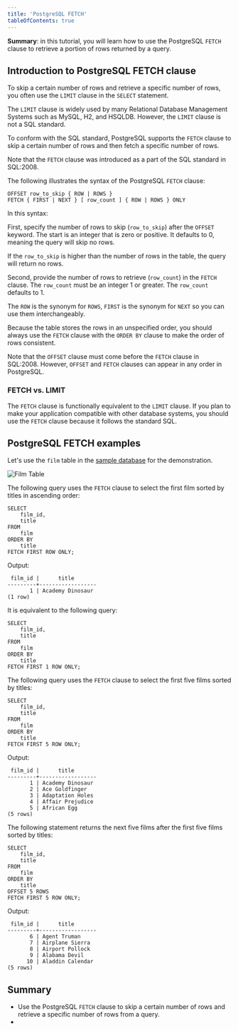 ```yaml
---
title: 'PostgreSQL FETCH'
tableOfContents: true
---
```


**Summary**: in this tutorial, you will learn how to use the PostgreSQL `FETCH` clause to retrieve a portion of rows returned by a query.



## Introduction to PostgreSQL FETCH clause



To skip a certain number of rows and retrieve a specific number of rows, you often use the `LIMIT` clause in the `SELECT` statement.



The `LIMIT` clause is widely used by many Relational Database Management Systems such as MySQL, H2, and HSQLDB. However, the `LIMIT` clause is not a SQL standard.



To conform with the SQL standard, PostgreSQL supports the `FETCH` clause to skip a certain number of rows and then fetch a specific number of rows.



Note that the `FETCH` clause was introduced as a part of the SQL standard in SQL:2008.



The following illustrates the syntax of the PostgreSQL `FETCH` clause:



```
OFFSET row_to_skip { ROW | ROWS }
FETCH { FIRST | NEXT } [ row_count ] { ROW | ROWS } ONLY
```



In this syntax:



First, specify the number of rows to skip (`row_to_skip`) after the `OFFSET` keyword. The start is an integer that is zero or positive. It defaults to 0, meaning the query will skip no rows.



If the `row_to_skip` is higher than the number of rows in the table, the query will return no rows.



Second, provide the number of rows to retrieve (`row_count`) in the `FETCH` clause. The `row_count` must be an integer 1 or greater. The `row_count` defaults to 1.



The `ROW` is the synonym for `ROWS`, `FIRST` is the synonym for `NEXT` so you can use them interchangeably.



Because the table stores the rows in an unspecified order, you should always use the `FETCH` clause with the `ORDER BY` clause to make the order of rows consistent.



Note that the `OFFSET` clause must come before the `FETCH` clause in SQL:2008. However, `OFFSET` and `FETCH` clauses can appear in any order in PostgreSQL.



### FETCH vs. LIMIT



The `FETCH` clause is functionally equivalent to the `LIMIT` clause. If you plan to make your application compatible with other database systems, you should use the `FETCH` clause because it follows the standard SQL.



## PostgreSQL FETCH examples



Let's use the `film` table in the [sample database](https://www.postgresqltutorial.com/postgresql-getting-started/postgresql-sample-database/) for the demonstration.



![Film Table](https://www.postgresqltutorial.com/wp-content/uploads/2018/03/film_table.png)



The following query uses the `FETCH` clause to select the first film sorted by titles in ascending order:



```
SELECT
    film_id,
    title
FROM
    film
ORDER BY
    title
FETCH FIRST ROW ONLY;
```



Output:



```
 film_id |      title
---------+------------------
       1 | Academy Dinosaur
(1 row)
```



It is equivalent to the following query:



```
SELECT
    film_id,
    title
FROM
    film
ORDER BY
    title
FETCH FIRST 1 ROW ONLY;
```



The following query uses the `FETCH` clause to select the first five films sorted by titles:



```
SELECT
    film_id,
    title
FROM
    film
ORDER BY
    title
FETCH FIRST 5 ROW ONLY;
```



Output:



```
 film_id |      title
---------+------------------
       1 | Academy Dinosaur
       2 | Ace Goldfinger
       3 | Adaptation Holes
       4 | Affair Prejudice
       5 | African Egg
(5 rows)
```



The following statement returns the next five films after the first five films sorted by titles:



```
SELECT
    film_id,
    title
FROM
    film
ORDER BY
    title
OFFSET 5 ROWS
FETCH FIRST 5 ROW ONLY;
```



Output:



```
 film_id |      title
---------+------------------
       6 | Agent Truman
       7 | Airplane Sierra
       8 | Airport Pollock
       9 | Alabama Devil
      10 | Aladdin Calendar
(5 rows)
```



## Summary



- Use the PostgreSQL `FETCH` clause to skip a certain number of rows and retrieve a specific number of rows from a query.
- 
